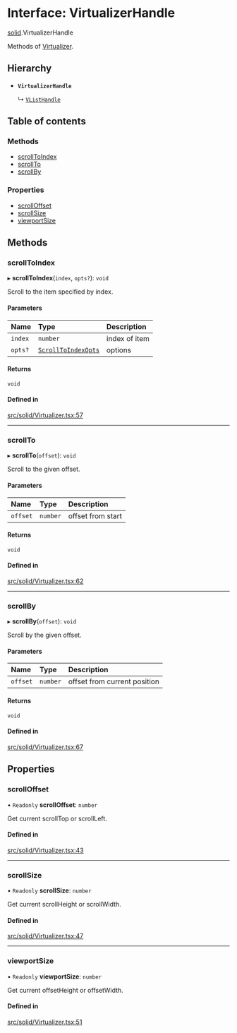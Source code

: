 # Interface: VirtualizerHandle

[solid](../modules/solid.md).VirtualizerHandle

Methods of [Virtualizer](../modules/solid.md#virtualizer).

## Hierarchy

- **`VirtualizerHandle`**

  ↳ [`VListHandle`](solid.VListHandle.md)

## Table of contents

### Methods

- [scrollToIndex](solid.VirtualizerHandle.md#scrolltoindex)
- [scrollTo](solid.VirtualizerHandle.md#scrollto)
- [scrollBy](solid.VirtualizerHandle.md#scrollby)

### Properties

- [scrollOffset](solid.VirtualizerHandle.md#scrolloffset)
- [scrollSize](solid.VirtualizerHandle.md#scrollsize)
- [viewportSize](solid.VirtualizerHandle.md#viewportsize)

## Methods

### scrollToIndex

▸ **scrollToIndex**(`index`, `opts?`): `void`

Scroll to the item specified by index.

#### Parameters

| Name | Type | Description |
| :------ | :------ | :------ |
| `index` | `number` | index of item |
| `opts?` | [`ScrollToIndexOpts`](react.ScrollToIndexOpts.md) | options |

#### Returns

`void`

#### Defined in

[src/solid/Virtualizer.tsx:57](https://github.com/inokawa/virtua/blob/56ef0f3f/src/solid/Virtualizer.tsx#L57)

___

### scrollTo

▸ **scrollTo**(`offset`): `void`

Scroll to the given offset.

#### Parameters

| Name | Type | Description |
| :------ | :------ | :------ |
| `offset` | `number` | offset from start |

#### Returns

`void`

#### Defined in

[src/solid/Virtualizer.tsx:62](https://github.com/inokawa/virtua/blob/56ef0f3f/src/solid/Virtualizer.tsx#L62)

___

### scrollBy

▸ **scrollBy**(`offset`): `void`

Scroll by the given offset.

#### Parameters

| Name | Type | Description |
| :------ | :------ | :------ |
| `offset` | `number` | offset from current position |

#### Returns

`void`

#### Defined in

[src/solid/Virtualizer.tsx:67](https://github.com/inokawa/virtua/blob/56ef0f3f/src/solid/Virtualizer.tsx#L67)

## Properties

### scrollOffset

• `Readonly` **scrollOffset**: `number`

Get current scrollTop or scrollLeft.

#### Defined in

[src/solid/Virtualizer.tsx:43](https://github.com/inokawa/virtua/blob/56ef0f3f/src/solid/Virtualizer.tsx#L43)

___

### scrollSize

• `Readonly` **scrollSize**: `number`

Get current scrollHeight or scrollWidth.

#### Defined in

[src/solid/Virtualizer.tsx:47](https://github.com/inokawa/virtua/blob/56ef0f3f/src/solid/Virtualizer.tsx#L47)

___

### viewportSize

• `Readonly` **viewportSize**: `number`

Get current offsetHeight or offsetWidth.

#### Defined in

[src/solid/Virtualizer.tsx:51](https://github.com/inokawa/virtua/blob/56ef0f3f/src/solid/Virtualizer.tsx#L51)
